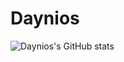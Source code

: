 # Daynios
 
![Daynios's GitHub stats](https://github-readme-stats.vercel.app/api?username=Daynios&show_icons=true&theme=transparent)